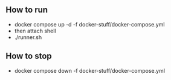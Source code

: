 ## How to run
- docker compose up -d -f docker-stuff/docker-compose.yml
- then attach shell
- ./runner.sh <file-to-run>

## How to stop
- docker compose down -f docker-stuff/docker-compose.yml
